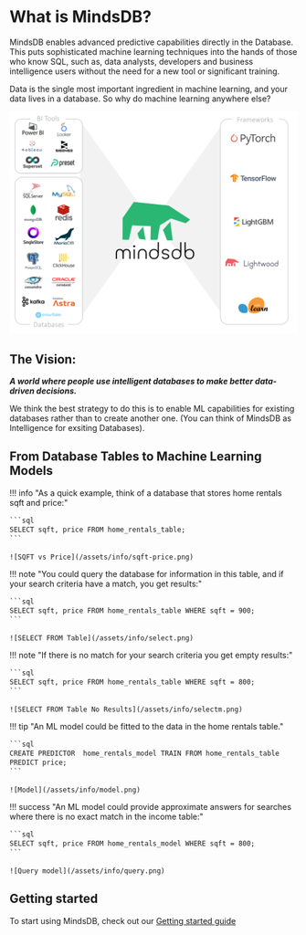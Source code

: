 # What is MindsDB?

MindsDB enables advanced predictive capabilities directly in the Database. This puts sophisticated machine learning techniques into the hands of those who know SQL, such as, data analysts, developers and business intelligence users without the need for a new tool or significant training. 

Data is the single most important ingredient in machine learning, and your data lives in a database. So why do machine learning anywhere else? 


![Machine Learning in Database using SQL](/assets/mdb_image.png)

## The Vision:

***A world where people use intelligent databases to make better data-driven decisions.***

We think the best strategy to do this is to enable ML capabilities for existing databases rather than to create another one. (You can think of MindsDB as Intelligence for exsiting Databases). 


## From Database Tables to Machine Learning Models

!!! info "As a quick example, think of a database that stores home rentals sqft and price:"

    ```sql
    SELECT sqft, price FROM home_rentals_table;
    ```

    ![SQFT vs Price](/assets/info/sqft-price.png)

!!! note "You could query the database for information in this table, and if your search criteria have a match, you get results:"
    

    ```sql
    SELECT sqft, price FROM home_rentals_table WHERE sqft = 900;
    ```

    ![SELECT FROM Table](/assets/info/select.png)

!!! note "If there is no match for your search criteria you get empty results:"

    ```sql
    SELECT sqft, price FROM home_rentals_table WHERE sqft = 800;
    ```

    ![SELECT FROM Table No Results](/assets/info/selectm.png)

!!! tip "An ML model could be fitted to the data in the home rentals table."

    ```sql
    CREATE PREDICTOR  home_rentals_model TRAIN FROM home_rentals_table PREDICT price;   
    ```

    ![Model](/assets/info/model.png)

!!! success "An ML model could provide approximate answers for searches where there is no exact match in the income table:"
    

    ```sql
    SELECT sqft, price FROM home_rentals_model WHERE sqft = 800;
    ```

    ![Query model](/assets/info/query.png)


## Getting started

To start using MindsDB, check out our [Getting started guide](/info)
